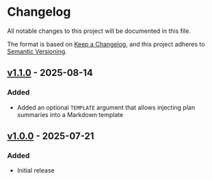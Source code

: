 # Changelog

All notable changes to this project will be documented in this file.

The format is based on [Keep a Changelog](https://keepachangelog.com/en/1.1.0/),
and this project adheres to [Semantic Versioning](https://semver.org/spec/v2.0.0.html).

## [v1.1.0] - 2025-08-14

### Added

- Added an optional `TEMPLATE` argument that allows injecting plan summaries into a Markdown template

## [v1.0.0] - 2025-07-21

### Added

- Initial release

[v1.1.0]: https://github.com/Space48/bitbucket-pipe-summarise-tf-plan/tree/v1.1.0
[v1.0.0]: https://github.com/Space48/bitbucket-pipe-summarise-tf-plan/tree/v1.0.0
